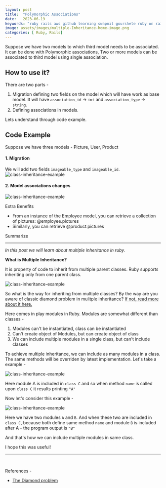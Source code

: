```yaml
---
layout: post
title:  "Polymorphic Associations"
date:   2023-06-19
keywords: "ruby rails aws github learning swapnil gourshete ruby on rails"
image: assets/images/multiple-Inheritance-home-image.png
categories: [ Ruby, Rails]
---
```


<!--- Define -->
Suppose we have two models to which third model needs to be associated. It can be done with Polymorphic associations, Two or more models can be associated to third model using single association.


## How to use it?
There are two parts -
1. Migration defining two fields on the model which will have work as base model. It will have `association_id` -> `int` and `association_type` -> `string`.
2. Defining associations in models.

Lets understand through code example.


## Code Example
Suppose we have three models - Picture, User, Product

#### 1. Migration
We will add two fields `imageable_type` and `imageable_id`.
<img src="{{ '/assets/images/poly-1.png' | prepend: site.baseurl }}" alt="class-inheritance-example">

#### 2. Model associations changes
<img src="{{ '/assets/images/poly-2.png' | prepend: site.baseurl }}" alt="class-inheritance-example">




Extra Benefits
- From an instance of the Employee model, you can retrieve a collection of pictures: @employee.pictures
- Similarly, you can retrieve @product.pictures

Summarize


---

*In this post we will learn about multiple inheritance in ruby*.


**What is Multiple Inheritance?**

It is property of code to inherit from multiple parent classes. Ruby supports inheriting only from one parent class.

<img src="{{ '/assets/images/class-1.png' | prepend: site.baseurl }}" alt="class-inheritance-example">


So what is the way for inheriting from multiple classes? By the way are you aware of classic diamond problem in
mulitple inheritance? [If not, read more about it here.](https://en.wikipedia.org/wiki/Multiple_inheritance)

Here comes in play modules in Ruby. Modules are somewhat different than classes -
1. Modules can't be instantiated, class can be instantiated
2. Can't create object of Modules, but can create object of class
3. We can include multiple modules in a single class, but can't include classes


To achieve multiple inheritance, we can include as many modules in a class. The same methods will be overriden by latest implementation. Let's take a example -

<img src="{{ '/assets/images/class-modules-2.png' | prepend: site.baseurl }}" alt="class-inheritance-example">

Here module A is included in `class C` and so when method `name` is called upon `class C` it results printing `"A"`

Now let's consider this example - 

<img src="{{ '/assets/images/class-modules-3.png' | prepend: site.baseurl }}" alt="class-inheritance-example">

Here we have two modules `A` and `B`. And when these two are included in `class C`, because both define same method `name` and module `B` is included after A - the program output is `"B"`

And that's how we can include multiple modules in same class.

I hope this was useful!

---

<br>

  References - 
 
- [The Diamond problem](https://en.wikipedia.org/wiki/Multiple_inheritance)
